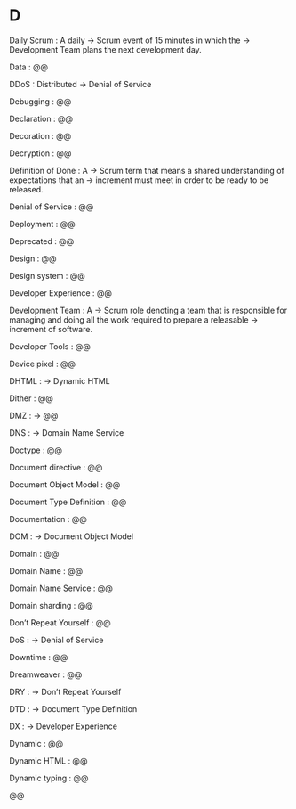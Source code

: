 # D

Daily Scrum
: A daily → Scrum event of 15 minutes in which the → Development Team plans the next development day.

Data
: @@

DDoS
: Distributed → Denial of Service

Debugging
: @@

Declaration
: @@

Decoration
: @@

Decryption
: @@

Definition of Done
: A → Scrum term that means a shared understanding of expectations that an → increment must meet in order to be ready to be released.

Denial of Service
: @@

Deployment
: @@

Deprecated
: @@

Design
: @@

Design system
: @@

Developer Experience
: @@

Development Team
: A → Scrum role denoting a team that is responsible for managing and doing all the work required to prepare a releasable → increment of software.

Developer Tools
: @@

Device pixel
: @@

DHTML
: → Dynamic HTML

Dither
: @@

DMZ
: → @@

DNS
: → Domain Name Service

Doctype
: @@

Document directive
: @@

Document Object Model
: @@

Document Type Definition
: @@

Documentation
: @@

DOM
: → Document Object Model

Domain
: @@

Domain Name
: @@

Domain Name Service
: @@

Domain sharding
: @@

Don’t Repeat Yourself
: @@

DoS
: → Denial of Service

Downtime
: @@

Dreamweaver
: @@

DRY
: → Don’t Repeat Yourself

DTD
: → Document Type Definition

DX
: → Developer Experience

Dynamic
: @@

Dynamic HTML
: @@

Dynamic typing
: @@

@@